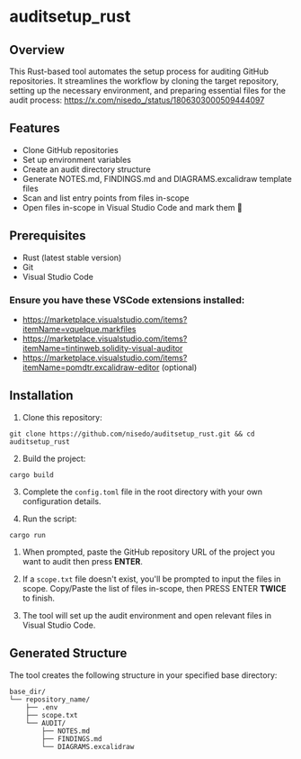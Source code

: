 # auditsetup_rust

## Overview

This Rust-based tool automates the setup process for auditing GitHub repositories. It streamlines the workflow by cloning the target repository, setting up the necessary environment, and preparing essential files for the audit process: https://x.com/nisedo_/status/1806303000509444097

## Features

- Clone GitHub repositories
- Set up environment variables
- Create an audit directory structure
- Generate NOTES.md, FINDINGS.md and DIAGRAMS.excalidraw template files
- Scan and list entry points from files in-scope
- Open files in-scope in Visual Studio Code and mark them 📌

## Prerequisites

- Rust (latest stable version)
- Git
- Visual Studio Code

### Ensure you have these VSCode extensions installed:

- https://marketplace.visualstudio.com/items?itemName=vquelque.markfiles
- https://marketplace.visualstudio.com/items?itemName=tintinweb.solidity-visual-auditor
- https://marketplace.visualstudio.com/items?itemName=pomdtr.excalidraw-editor (optional)

## Installation

1. Clone this repository:
```
git clone https://github.com/nisedo/auditsetup_rust.git && cd auditsetup_rust
```

2. Build the project:
```
cargo build
```

3. Complete the `config.toml` file in the root directory with your own configuration details.

4. Run the script:
```
cargo run
```

1. When prompted, paste the GitHub repository URL of the project you want to audit then press **ENTER**.

2. If a `scope.txt` file doesn't exist, you'll be prompted to input the files in scope. Copy/Paste the list of files in-scope, then PRESS ENTER **TWICE** to finish.

3. The tool will set up the audit environment and open relevant files in Visual Studio Code.

## Generated Structure

The tool creates the following structure in your specified base directory:

```
base_dir/
└── repository_name/
    ├── .env
    ├── scope.txt
    └── AUDIT/
        ├── NOTES.md
        ├── FINDINGS.md
        └── DIAGRAMS.excalidraw
```
